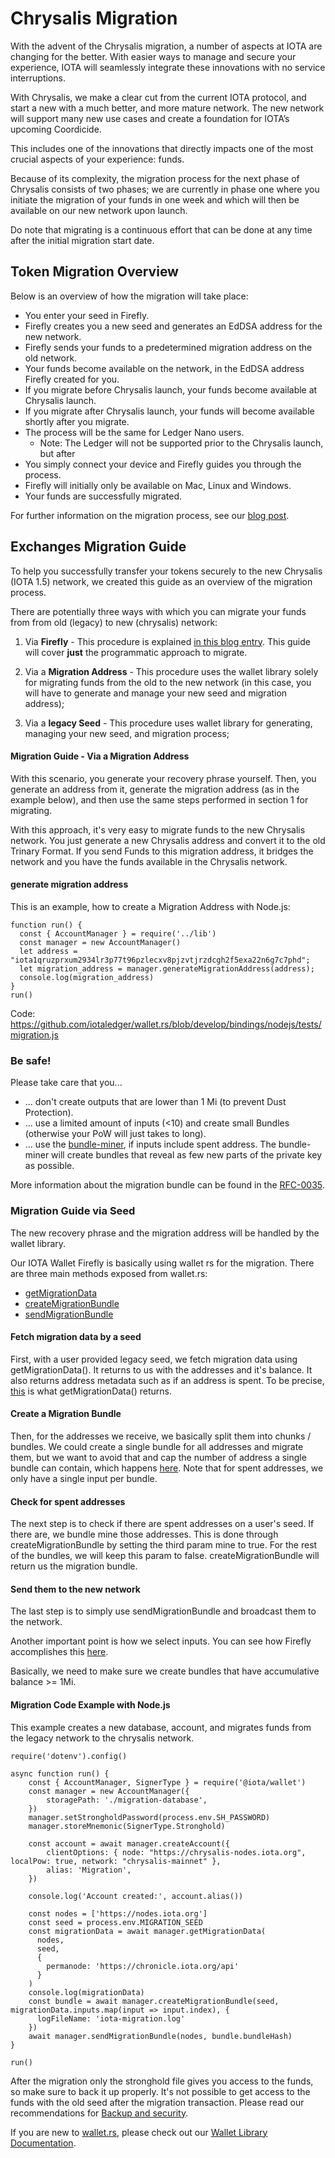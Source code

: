 # Chrysalis Migration

With the advent of the Chrysalis migration, a number of aspects at IOTA are changing for the better. With easier ways to manage and secure your experience, IOTA will seamlessly integrate these innovations with no service interruptions.

With Chrysalis, we make a clear cut from the current IOTA protocol, and start a new with a much better, and more mature network. The new network will support many new use cases and create a foundation for IOTA’s upcoming Coordicide.

This includes one of the innovations that directly impacts one of the most crucial aspects of your experience: funds.

Because of its complexity, the migration process for the next phase of Chrysalis consists of two phases; we are currently in phase one where you initiate the migration of your funds in one week and which will then be available on our new network upon launch.

Do note that migrating is a continuous effort that can be done at any time after the initial migration start date.

## Token Migration Overview

Below is an overview of how the migration will take place:

- You enter your seed in Firefly.
- Firefly creates you a new seed and generates an EdDSA address for the new network.
- Firefly sends your funds to a predetermined migration address on the old network.
- Your funds become available on the network, in the EdDSA address Firefly created for you. 
- If you migrate before Chrysalis launch, your funds become available at Chrysalis launch. 
- If you migrate after Chrysalis launch, your funds will become available shortly after you migrate.
- The process will be the same for Ledger Nano users. 
  - Note: The Ledger will not be supported prior to the Chrysalis launch, but after
- You simply connect your device and Firefly guides you through the process.
- Firefly will initially only be available on Mac, Linux and Windows.
- Your funds are successfully migrated.

For further information on the migration process, see our [blog post](https://blog.iota.org/firefly-token-migration/).




## Exchanges Migration Guide 

To help you successfully transfer your tokens securely to the new Chrysalis (IOTA 1.5) network, we created this guide as an overview of the migration process.

There are potentially three ways with which you can migrate your funds from from old (legacy) to new (chrysalis) network:


1. Via **Firefly** - This procedure is explained [in this blog entry](https://blog.iota.org/firefly-token-migration/). This guide will cover **just** the programmatic approach to migrate.

2. Via a **Migration Address** - This procedure uses the wallet library solely for migrating funds from the old to the new network (in this case, you will have to generate and manage your new seed and migration address);

3. Via a **legacy Seed** - This procedure uses wallet library for generating, managing your new seed, and migration process;



#### Migration Guide - Via a Migration Address

With this scenario, you generate your recovery phrase yourself. Then, you generate an address from it, generate the migration address (as in the example below), and then use the same steps performed in section 1 for migrating.

With this approach, it's very easy to migrate funds to the new Chrysalis network. You just generate a new Chrysalis address and convert it to the old Trinary Format. 
If you send Funds to this migration address, it bridges the network and you have the funds available in the Chrysalis network.

#### generate migration address
This is an example, how to create a Migration Address with Node.js:

```javascript=
function run() {
  const { AccountManager } = require('../lib')
  const manager = new AccountManager()
  let address = "iota1qruzprxum2934lr3p77t96pzlecxv8pjzvtjrzdcgh2f5exa22n6g7c7phd";
  let migration_address = manager.generateMigrationAddress(address);
  console.log(migration_address)
}
run()
```

Code: https://github.com/iotaledger/wallet.rs/blob/develop/bindings/nodejs/tests/migration.js


### Be safe!

Please take care that you...
- ... don't create outputs that are lower than 1 Mi (to prevent Dust Protection).
- ... use a limited amount of inputs (<10) and create small Bundles (otherwise your PoW will just takes to long).
- ... use the [bundle-miner](https://github.com/iotaledger/iota.rs/tree/migration/iota-bundle-miner), if inputs include spent address. The bundle-miner will create bundles that reveal as few new parts of the private key as possible.

More information about the migration bundle can be found in the [RFC-0035](https://github.com/luca-moser/protocol-rfcs/blob/rfc/wotsicide/text/0035-wotsicide/0035-wotsicide.md#migration-bundle).


### Migration Guide via Seed
The new recovery phrase and the migration address will be handled by the wallet library.

Our IOTA Wallet Firefly is basically using wallet rs for the migration. There are three main methods exposed from wallet.rs:
- [getMigrationData](https://github.com/iotaledger/firefly/blob/develop/packages/backend/bindings/node/index.ts#L203)
- [createMigrationBundle](https://github.com/iotaledger/firefly/blob/develop/packages/backend/bindings/node/index.ts#L215)
- [sendMigrationBundle](https://github.com/iotaledger/firefly/blob/develop/packages/backend/bindings/node/index.ts#L219)

#### Fetch migration data by a seed
First, with a user provided legacy seed, we fetch migration data using getMigrationData(). It returns to us with the addresses and it's balance. It also returns address metadata such as if an address is spent. To be precise, [this](https://github.com/iotaledger/firefly/blob/develop/packages/shared/lib/typings/migration.ts#L12-L16) is what getMigrationData() returns.

#### Create a Migration Bundle
Then, for the addresses we receive, we basically split them into chunks / bundles. We could create a single bundle for all addresses and migrate them, but we want to avoid that and cap the number of address a single bundle can contain, which happens [here](https://github.com/iotaledger/firefly/blob/develop/packages/shared/lib/migration.ts#L279-L300). Note that for spent addresses, we only have a single input per bundle.

#### Check for spent addresses
The next step is to check if there are spent addresses on a user's seed. If there are, we bundle mine those addresses. This is done through createMigrationBundle by setting the third param mine to true. For the rest of the bundles, we will keep this param to false. createMigrationBundle will return us the migration bundle.

#### Send them to the new network
The last step is to simply use sendMigrationBundle and broadcast them to the network.

Another important point is how we select inputs. You can see how Firefly accomplishes this [here](https://github.com/iotaledger/firefly/blob/develop/packages/shared/lib/migration.ts#L228-L277).


Basically, we need to make sure we create bundles that have accumulative balance >= 1Mi.

#### Migration Code Example with Node.js
This example creates a new database, account, and migrates funds from the legacy network to the chrysalis network.

 
```javascript=
require('dotenv').config()

async function run() {
    const { AccountManager, SignerType } = require('@iota/wallet')
    const manager = new AccountManager({
        storagePath: './migration-database',
    })
    manager.setStrongholdPassword(process.env.SH_PASSWORD)
    manager.storeMnemonic(SignerType.Stronghold)

    const account = await manager.createAccount({
        clientOptions: { node: "https://chrysalis-nodes.iota.org", localPow: true, network: "chrysalis-mainnet" },
        alias: 'Migration',
    })

    console.log('Account created:', account.alias())

    const nodes = ['https://nodes.iota.org']
    const seed = process.env.MIGRATION_SEED
    const migrationData = await manager.getMigrationData(
      nodes,
      seed,
      {
        permanode: 'https://chronicle.iota.org/api'
      }
    )
    console.log(migrationData)
    const bundle = await manager.createMigrationBundle(seed, migrationData.inputs.map(input => input.index), {
      logFileName: 'iota-migration.log'
    })
    await manager.sendMigrationBundle(nodes, bundle.bundleHash)
}

run()
```

After the migration only the stronghold file gives you access to the funds, so make sure to back it up properly. It's not possible to get access to the funds with the old seed after the migration transaction. Please read our recommendations for [Backup and security](https://chrysalis.docs.iota.org/guides/backup_security.html#backup-and-security).

If you are new to [wallet.rs](https://github.com/iotaledger/wallet.rs), please check out our [Wallet Library Documentation](https://chrysalis.docs.iota.org/libraries/wallet.html).
